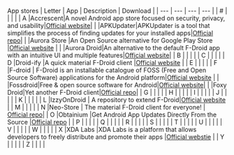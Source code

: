 App stores
| Letter | App | Description | Download |
| --- | --- | --- | --- |
| # | | | |
| A |Accrescent|A novel Android app store focused on security, privacy, and usability|[Official website](https://accrescent.app/)|
|   |APKUpdater|APKUpdater is a tool that simplifies the process of finding updates for your installed apps|[Official repo](https://github.com/rumboalla/apkupdater/)|
|   |Aurora Store |An Open Source alternative for Google Play Store |[Official website](https://auroraoss.com/) |
|   |Aurora Droid|An alternative to the default F-Droid app with an intuitive UI and multiple features|[Official website](https://gitlab.com/AuroraOSS/auroradroid)|
| B | | | |
| C | | | |
| D |Droid-ify |A quick material F-Droid client |[Official website](https://github.com/Iamlooker/Droid-ify) |
| E | | | |
| F |F-droid | F-Droid is an installable catalogue of FOSS (Free and Open Source Software) applications for the Android platform|[Official website](https://f-droid.org/) |
|   |Fossdroid|Free & open source software for Android|[Official website](https://fossdroid.com/)|
|   |Foxy Droid|Yet another F-Droid client|[Official repo](https://github.com/kitsunyan/foxy-droid)|
| G | | | |
| H | | | |
| I | | | |
| J | | | |
| K | | | |
| L |IzzyOnDroid | A repository to extend F-Droid|[Official website](https://apt.izzysoft.de/fdroid/) |
| M | | | |
| N |Neo-Store | The material F-Droid client for everyone! | [Official repo](https://github.com/NeoApplications/Neo-Store)|
| O |Obtainium |Get Android App Updates Directly From the Source |[Official repo](https://github.com/ImranR98/Obtainium/) |
| P | | | |
| Q | | | |
| R | | | |
| S | | | |
| T | | | |
| U | | | |
| V | | | |
| W | | | |
| X |XDA Labs |XDA Labs is a platform that allows developers to freely distribute and promote their apps |[Official webstie](https://labs.xda-developers.com/) |
| Y | | | |
| Z | | | |
